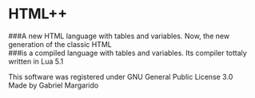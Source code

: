 # HTML++
###A new HTML language with tables and variables. Now, the new generation of the classic HTML  
###is a compiled language with tables and variables. Its compiler tottaly written in Lua 5.1  

This software was registered under GNU General Public License 3.0  
Made by Gabriel Margarido  
